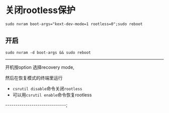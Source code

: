 # 关闭rootless保护

`sudo nvram boot-args="kext-dev-mode=1 rootless=0";sudo reboot`

## 开启

`sudo nvram -d boot-args && sudo reboot`

--------------------

开机按option 选择recovery mode,

然后在恢复模式的终端里运行

+ `csrutil disable`命令关闭`rootless`
+ 可以用`csrutil enable`命令恢复rootless

------------------------------;
